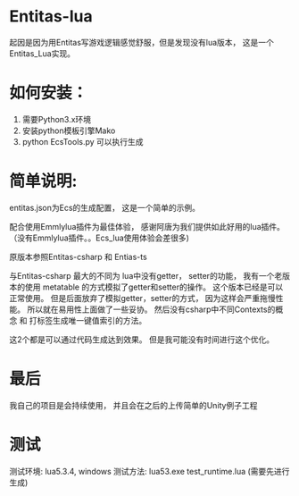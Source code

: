 # Entitas-lua
起因是因为用Entitas写游戏逻辑感觉舒服，但是发现没有lua版本， 这是一个Entitas_Lua实现。


# 如何安装：
1. 需要Python3.x环境
2. 安装python模板引擎Mako
3. python EcsTools.py 可以执行生成



# 简单说明:
entitas.json为Ecs的生成配置，  这是一个简单的示例。

配合使用Emmlylua插件为最佳体验， 感谢阿唐为我们提供如此好用的lua插件。（没有Emmlylua插件。。Ecs_lua使用体验会差很多)

原版本参照Entitas-csharp 和 Entias-ts

与Entitas-csharp 最大的不同为 lua中没有getter， setter的功能， 我有一个老版本的使用 metatable 的方式模拟了getter和setter的操作。 
这个版本已经是可以正常使用。 
但是后面放弃了模拟getter，setter的方式， 因为这样会严重拖慢性能。 所以就在易用性上面做了一些妥协。
然后没有csharp中不同Contexts的概念  和  打标签生成唯一键值索引的方法。

这2个都是可以通过代码生成达到效果。 但是我可能没有时间进行这个优化。


# 最后

我自己的项目是会持续使用， 并且会在之后的上传简单的Unity例子工程


# 测试
测试环境: lua5.3.4, windows
测试方法: lua53.exe test_runtime.lua (需要先进行生成)
